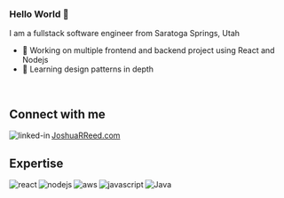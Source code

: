 ### Hello World 👋
I am a fullstack software engineer from Saratoga Springs, Utah

- 🔭 Working on multiple frontend and backend project using React and Nodejs
- 🌱 Learning design patterns in depth

<br>

## Connect with me
[JoshuaRReed.com](https://www.joshuarreed.com)
[<img align="left" alt="linked-in" src="https://img.shields.io/badge/linkedin-%230077B5.svg?&style=for-the-badge&logo=linkedin&logoColor=white"/>](https://www.linkedin.com/in/joshua-reed)


## Expertise

<img align="left" alt="react" src="https://img.shields.io/badge/react%20-%2320232a.svg?&style=for-the-badge&logo=react&logoColor=%2361DAFB" />
<img align="left" alt="nodejs" src="https://img.shields.io/badge/node.js%20-%2343853D.svg?&style=for-the-badge&logo=node.js&logoColor=white" />
<img align="left" alt="aws" src="https://img.shields.io/badge/Amazon%20AWS-%23232F3E?logo=amazon-aws&logoColor=white&style=for-the-badge" />
<img align="left" alt="javascript" src="https://img.shields.io/badge/Android-3DDC84?logo=android&logoColor=white&style=for-the-badge" />
<img align="left" alt="Java" src="https://img.shields.io/badge/spring%20-%236DB33F.svg?&style=for-the-badge&logo=spring&logoColor=white" />
